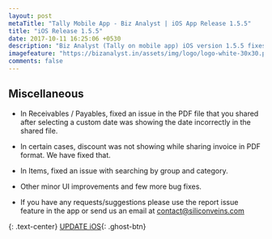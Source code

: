```yaml
---
layout: post
metaTitle: "Tally Mobile App - Biz Analyst | iOS App Release 1.5.5"
title: "iOS Release 1.5.5"
date: 2017-10-11 16:25:06 +0530
description: "Biz Analyst (Tally on mobile app) iOS version 1.5.5 fixes some minor bugs reported by customers"
imagefeature: "https://bizanalyst.in/assets/img/logo/logo-white-30x30.png"
comments: false
---
```


## Miscellaneous
- In Receivables / Payables, fixed an issue in the PDF file that you shared after selecting a custom date was showing the date incorrectly in the shared file.
- In certain cases, discount was not showing while sharing invoice in PDF format. We have fixed that.
- In Items, fixed an issue with searching by group and category.
- Other minor UI improvements and few more bug fixes.


- If you have any requests/suggestions please use the report issue feature in the app or send us an email at contact@siliconveins.com

{: .text-center}
[UPDATE iOS](https://itunes.apple.com/us/app/biz-analyst/id1164789740){: .ghost-btn}

